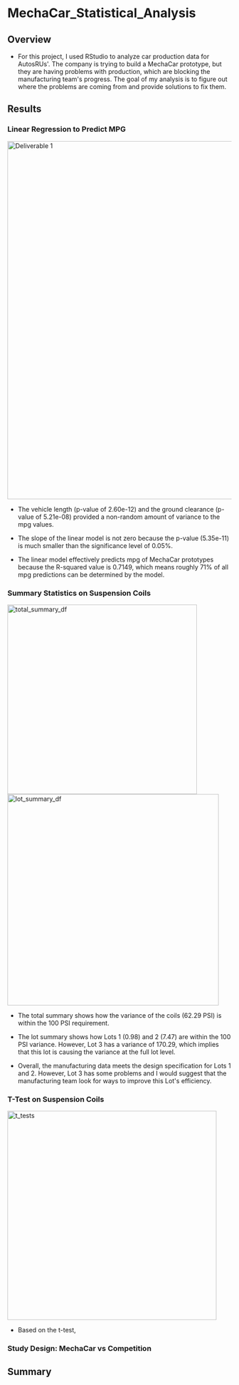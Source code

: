 # MechaCar_Statistical_Analysis

## Overview

- For this project, I used RStudio to analyze car production data for AutosRUs'. The company is trying to build a MechaCar prototype, but they are having problems with production, which are blocking the manufacturing team's progress. The goal of my analysis is to figure out where the problems are coming from and provide solutions to fix them. 


## Results

### Linear Regression to Predict MPG

<img width="805" alt="Deliverable 1" src="https://user-images.githubusercontent.com/111243284/206784611-8ad5abb6-e58a-4663-a036-8473ddddc24e.png">

- The vehicle length (p-value of 2.60e-12) and the ground clearance (p-value of 5.21e-08) provided a non-random amount of variance to the mpg values.

- The slope of the linear model is not zero because the p-value (5.35e-11) is much smaller than the significance level of 0.05%.

- The linear model effectively predicts mpg of MechaCar prototypes because the R-squared value is 0.7149, which means roughly 71% of all mpg predictions can be determined by the model. 


### Summary Statistics on Suspension Coils

<img width="426" alt="total_summary_df" src="https://user-images.githubusercontent.com/111243284/206785008-960da93e-d491-4766-82c5-de01d7f7bbef.png">


<img width="475" alt="lot_summary_df" src="https://user-images.githubusercontent.com/111243284/206785024-c09bfba3-c491-48a0-8ec1-7284f3b714f3.png">


- The total summary shows how the variance of the coils (62.29 PSI) is within the 100 PSI requirement.

- The lot summary shows how Lots 1 (0.98) and 2 (7.47) are within the 100 PSI variance. However, Lot 3 has a variance of 170.29, which implies that this lot is causing the variance at the full lot level. 

- Overall, the manufacturing data meets the design specification for Lots 1 and 2. However, Lot 3 has some problems and I would suggest that the manufacturing team look for ways to improve this Lot's efficiency.



### T-Test on Suspension Coils

<img width="470" alt="t_tests" src="https://user-images.githubusercontent.com/111243284/206785112-6464b67d-0044-4dde-8ec5-d7ae5c024288.png">


- Based on the t-test, 



### Study Design: MechaCar vs Competition




## Summary




